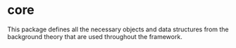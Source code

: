 # core

This package defines all the necessary objects and data structures from the background theory that are used throughout the framework.